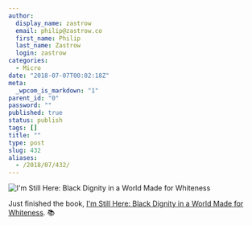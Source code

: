 ```yaml
---
author:
  display_name: zastrow
  email: philip@zastrow.co
  first_name: Philip
  last_name: Zastrow
  login: zastrow
categories:
  - Micro
date: "2018-07-07T00:02:18Z"
meta:
  _wpcom_is_markdown: "1"
parent_id: "0"
password: ""
published: true
status: publish
tags: []
title: ""
type: post
slug: 432
aliases:
  - /2018/07/432/
---
```

<p><img src="https://i.gr-assets.com/images/S/compressed.photo.goodreads.com/books/1526651960l/40165892._SX318_.jpg" alt="I'm Still Here: Black Dignity in a World Made for Whiteness" /></p>

<p>Just finished the book, <a href="https://www.goodreads.com/review/show/2435596635?utm_medium=api&amp;utm_source=rss">I'm Still Here: Black Dignity in a World Made for Whiteness</a>. 📚</p>
